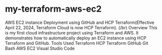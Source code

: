 # my-terraform-aws-ec2
AWS EC2 instance Deployment using GitHub and HCP Terraform(Effective April 22, 2024, Terraform Cloud is now HCP Terraform).
(/br)
Overview
This is my first cloud infrastructure project using Terraform and AWS. It demonstrates how to automatically deploy an EC2 instance using HCP Terraform and GitHub.
Tools Used
Terraform
HCP Terraform
GitHub
Git Bash
AWS EC2
Visual Studio Code













